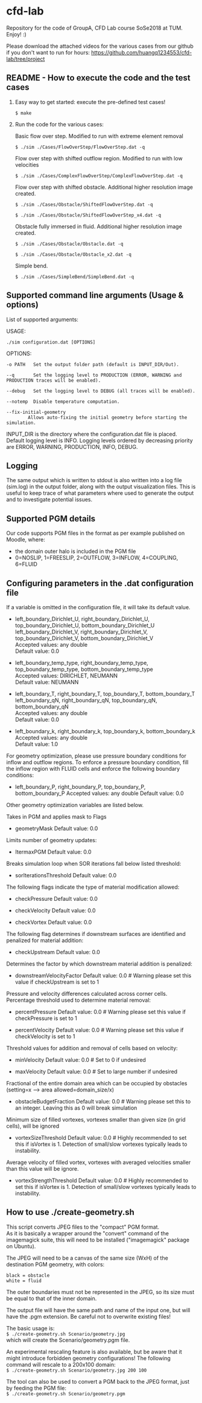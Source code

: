 # cfd-lab

Repository for the code of GroupA, CFD Lab course SoSe2018 at TUM.
Enjoy! :)

Please download the attached videos for the various cases from our github if you don't want to run for hours:
https://github.com/huangq1234553/cfd-lab/tree/project

## README - How to execute the code and the test cases

1) Easy way to get started: execute the pre-defined test cases!

    `$ make`  
2) Run the code for the various cases:

	Basic flow over step. Modified to run with extreme element removal

    `$ ./sim ./Cases/FlowOverStep/FlowOverStep.dat -q`
	
	Flow over step with shifted outflow region. Modified to run with low velocities

    `$ ./sim ./Cases/ComplexFlowOverStep/ComplexFlowOverStep.dat -q`

    Flow over step with shifted obstacle. Additional higher resolution image created.

    `$ ./sim ./Cases/Obstacle/ShiftedFlowOverStep.dat -q`
    
    `$ ./sim ./Cases/Obstacle/ShiftedFlowOverStep_x4.dat -q`

	Obstacle fully immersed in fluid. Additional higher resolution image created.

    `$ ./sim ./Cases/Obstacle/Obstacle.dat -q`
    
    `$ ./sim ./Cases/Obstacle/Obstacle_x2.dat -q`

    Simple bend.

    `$ ./sim ./Cases/SimpleBend/SimpleBend.dat -q`

## Supported command line arguments (Usage & options)
List of supported arguments:

USAGE:

    ./sim configuration.dat [OPTIONS]

OPTIONS:

    -o PATH   Set the output folder path (default is INPUT_DIR/Out).

    --q       Set the logging level to PRODUCTION (ERROR, WARNING and PRODUCTION traces will be enabled).

    --debug   Set the logging level to DEBUG (all traces will be enabled).
  
    --notemp  Disable temperature computation.
  
    --fix-initial-geometry
            Allows auto-fixing the initial geometry before starting the simulation.

INPUT_DIR is the directory where the configuration.dat file is placed.
Default logging level is INFO.
Logging levels ordered by decreasing priority are ERROR, WARNING, PRODUCTION, INFO, DEBUG.

## Logging
The same output which is written to stdout is also written into a log file (sim.log) in the output folder, along with
the output visualization files.
This is useful to keep trace of what parameters where used to generate the output and to investigate potential issues.

## Supported PGM details
Our code supports PGM files in the format as per example published on Moodle, where:
  - the domain outer halo is included in the PGM file
  - 0=NOSLIP, 1=FREESLIP, 2=OUTFLOW, 3=INFLOW, 4=COUPLING, 6=FLUID 

## Configuring parameters in the .dat configuration file
If a variable is omitted in the configuration file, it will take its default value.

  - left_boundary_Dirichlet_U, right_boundary_Dirichlet_U, top_boundary_Dirichlet_U, bottom_boundary_Dirichlet_U  
    left_boundary_Dirichlet_V, right_boundary_Dirichlet_V, top_boundary_Dirichlet_V, bottom_boundary_Dirichlet_V  
    Accepted values: any double  
    Default value: 0.0

  - left_boundary_temp_type, right_boundary_temp_type, top_boundary_temp_type, bottom_boundary_temp_type  
    Accepted values: DIRICHLET, NEUMANN  
    Default value: NEUMANN

  - left_boundary_T, right_boundary_T, top_boundary_T, bottom_boundary_T  
    left_boundary_qN, right_boundary_qN, top_boundary_qN, bottom_boundary_qN  
    Accepted values: any double  
    Default value: 0.0

  - left_boundary_k, right_boundary_k, top_boundary_k, bottom_boundary_k  
    Accepted values: any double  
    Default value: 1.0

For geometry optimization, please use pressure boundary conditions for inflow and outflow regions. To enforce a pressure boundary condition, fill the inflow region with FLUID cells and enforce the following boundary conditions:

   - left_boundary_P, right_boundary_P, top_boundary_P, bottom_boundary_P
     Accepted values: any double
     Default value: 0.0

Other geometry optimization variables are listed below.

Takes in PGM and applies mask to Flags
   - geometryMask
     Default value: 0.0

Limits number of geometry updates:
   - ItermaxPGM
     Default value: 0.0

Breaks simulation loop when SOR iterations fall below listed threshold:
   - sorIterationsThreshold
     Default value: 0.0

The following flags indicate the type of material modification allowed:
   - checkPressure
     Default value: 0.0

   - checkVelocity
     Default value: 0.0

   - checkVortex
     Default value: 0.0

The following flag determines if downstream surfaces are identified and penalized for material addition:

   - checkUpstream
     Default value: 0.0

Determines the factor by which downstream material addition is penalized:

   - downstreamVelocityFactor
     Default value: 0.0 # Warning please set this value if checkUpstream is set to 1

Pressure and velocity differences calculated across corner cells. Percentage threshold used to determine material removal:

   - percentPressure
     Default value: 0.0 # Warning please set this value if checkPressure is set to 1

   - percentVelocity
     Default value: 0.0 # Warning please set this value if checkVelocity is set to 1

Threshold values for addition and removal of cells based on velocity:

   - minVelocity
     Default value: 0.0 # Set to 0 if undesired

   - maxVelocity
     Default value: 0.0 # Set to large number if undesired

Fractional of the entire domain area which can be occupied by obstacles (setting=x --> area allowed=domain_size/x)

   - obstacleBudgetFraction 
     Default value: 0.0 # Warning please set this to an integer. Leaving this as 0 will break simulation

Minimum size of filled vortexes, vortexes smaller than given size (in grid cells), will be ignored

   - vortexSizeThreshold
     Default value: 0.0 # Highly recommended to set this if isVortex is 1. Detection of small/slow vortexes 
                            typically leads to instability.

Average velocity of filled vortex, vortexes with averaged velocities smaller than this value will be ignore.

   - vortexStrengthThreshold
     Default value: 0.0 # Highly recommended to set this if isVortex is 1. Detection of small/slow vortexes 
                            typically leads to instability.

                            
## How to use ./create-geometry.sh
This script converts JPEG files to the "compact" PGM format.  
As it is basically a wrapper around the "convert" command of the imagemagick suite, this will need to be installed
("imagemagick" package on Ubuntu).

The JPEG will need to be a canvas of the same size (WxH) of the destination PGM geometry, with colors:  

    black = obstacle  
    white = fluid  

The outer boundaries must not be represented in the JPEG, so its size must be equal to that of the inner domain.

The output file will have the same path and name of the input one, but will have the .pgm extension. Be careful not to
overwrite existing files!

The basic usage is:  
    `$ ./create-geometry.sh Scenario/geometry.jpg`  
which will create the Scenario/geometry.pgm file.

An experimental rescaling feature is also available, but be aware that it might introduce forbidden geometry
configurations! The following command will rescale to a 200x100 domain:  
    `$ ./create-geometry.sh Scenario/geometry.jpg 200 100`

The tool can also be used to convert a PGM back to the JPEG format, just by feeding the PGM file:  
    `$ ./create-geometry.sh Scenario/geometry.pgm`

